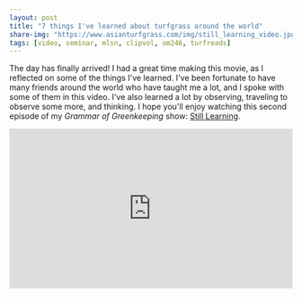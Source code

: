 ```yaml
---
layout: post
title: "7 things I've learned about turfgrass around the world"
share-img: "https://www.asianturfgrass.com/img/still_learning_video.jpg"
tags: [video, seminar, mlsn, clipvol, om246, turfreads]
---
```


The day has finally arrived! I had a great time making this movie, as I reflected on some of the things I've learned. I've been fortunate to have many friends around the world who have taught me a lot, and I spoke with some of them in this video. I've also learned a lot by observing, traveling to observe some more, and thinking. I hope you'll enjoy watching this second episode of my *Grammar of Greenkeeping* show: [Still Learning](https://vimeo.com/micahwoods/learning).

<div style="padding:56.25% 0 0 0;position:relative;"><iframe src="https://player.vimeo.com/video/473878981" style="position:absolute;top:0;left:0;width:100%;height:100%;" frameborder="0" allow="autoplay; fullscreen" allowfullscreen></iframe></div><script src="https://player.vimeo.com/api/player.js"></script>
